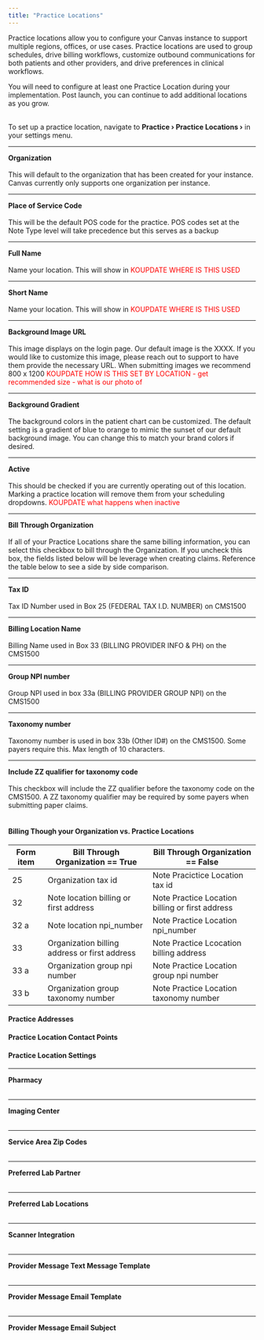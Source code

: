 ```yaml
---
title: "Practice Locations"
---
```


Practice locations allow you to configure your Canvas instance to support multiple regions, offices, or use cases. Practice locations are used to group schedules, drive billing workflows, customize outbound communications for both patients and other providers, and drive preferences in clinical workflows.

You will need to configure at least one Practice Location during your implementation. Post launch, you can continue to add additional locations as you grow. <br><br>

To set up a practice location, navigate to **Practice › Practice Locations ›** in your settings menu.


***
**Organization**<br> <br>
This will default to the organization that has been created for your instance. Canvas currently only supports one organization per instance.<br>

***
**Place of Service Code** <br><br>
This will be the default POS code for the practice. POS codes set at the Note Type level will take precedence but this serves as a backup <br>

***
**Full Name**<br> <br>
Name your location. This will show in <font color="red"> KOUPDATE WHERE IS THIS USED</font> 

***
**Short Name**<br> <br>
Name your location. This will show in <font color="red"> KOUPDATE WHERE IS THIS USED</font> 

***
**Background Image URL**<br> <br>
This image displays on the login page. Our default image is the XXXX. If you would like to customize this image, please reach out to support to have them provide the necessary URL. When submitting images we recommend 800 x 1200 <font color="red"> KOUPDATE HOW IS THIS SET BY LOCATION - get recommended size - what is our photo of</font> 

***
**Background Gradient**<br><br>
The background colors in the patient chart can be customized. The default setting is a gradient of blue to orange to mimic the sunset of our default background image. You can change this to match your brand colors if desired.

***
**Active**<br><br>
This should be checked if you are currently operating out of this location. Marking a practice location will remove them from your scheduling dropdowns. <font color="red"> KOUPDATE what happens when inactive</font> 

***
**Bill Through Organization**<br><br>
If all of your Practice Locations share the same billing information, you can select this checkbox to bill through the Organization. If you uncheck this box, the fields listed below will be leverage when creating claims. Reference the table below to see a side by side comparison. 

***
**Tax ID**<br><br>
Tax ID Number used in Box 25 (FEDERAL TAX I.D. NUMBER) on CMS1500 <br>

***
**Billing Location Name**<br><br>
Billing Name used in Box 33 (BILLING PROVIDER INFO & PH) on the CMS1500

***
**Group NPI number**<br><br>
Group NPI used in box 33a (BILLING PROVIDER GROUP NPI) on the CMS1500

***
**Taxonomy number**<br><br>
Taxonomy number is used in box 33b (Other ID#) on the CMS1500. Some payers require this. Max length of 10 characters. 

***
**Include ZZ qualifier for taxonomy code**<br><br>
This checkbox will include the ZZ qualifier before the taxonomy code on the CMS1500. A ZZ taxonomy qualifier may be required by some payers when submitting paper claims.<br><br>

#### Billing Though your Organization vs. Practice Locations

| Form item 	| Bill Through Organization == True             	| Bill Through Organization == False     	|
|-----------	|-----------------------------------------------	|----------------------------------------	|
| 25        	| Organization tax id                           	| Note  Pracictice Location tax id                   	|
| 32        	| Note location billing or first address        	| Note Practice Location billing or first address 	|
| 32 a      	| Note location npi_number                      	| Note Practice Location npi_number               	|
| 33        	| Organization billing address or first address 	| Note Practice Lcocation billing address          	|
| 33 a      	| Organization group npi number                 	| Note Practice Location group npi number         	|
| 33 b      	| Organization group taxonomy number            	| Note Practice Location taxonomy number          	|


#### Practice Addresses
#### Practice Location Contact Points
#### Practice Location Settings

***
**Pharmacy**<br><br>

***
**Imaging Center**<br><br>

***
**Service Area Zip Codes**<br><br>

***
**Preferred Lab Partner**<br><br>

***
**Preferred Lab Locations**<br><br>

***
**Scanner Integration**<br><br>

***
**Provider Message Text Message Template**<br><br>

***
**Provider Message Email Template**<br><br>

***
**Provider Message Email Subject**<br><br>




[//]: # (I have questions)